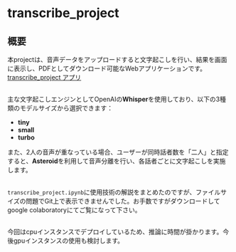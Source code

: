 # transcribe_project

## 概要
本projectは、音声データをアップロードすると文字起こしを行い、結果を画面に表示し、PDFとしてダウンロード可能なWebアプリケーションです。  
[transcribe_project アプリ](https://your-app-url.example.com)
##
主な文字起こしエンジンとしてOpenAIの**Whisper**を使用しており、以下の3種類のモデルサイズから選択できます：
- **tiny**
- **small**
- **turbo**

また、2人の音声が重なっている場合、ユーザーが同時話者数を「二人」と指定すると、**Asteroid**を利用して音声分離を行い、各話者ごとに文字起こしを実施します。

##
`transcribe_project.ipynb`に使用技術の解説をまとめたのですが、ファイルサイズの問題でGit上で表示できませんでした。お手数ですがダウンロードしてgoogle colaboratoryにてご覧になって下さい。 
##
今回はcpuインスタンスでデプロイしているため、推論に時間が掛かります。今後gpuインスタンスの使用も検討します。



